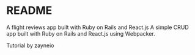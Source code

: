 # README

A flight reviews app built with Ruby on Rails and React.js
A simple CRUD app built with Ruby on Rails and React.js using Webpacker.

Tutorial by zayneio 

